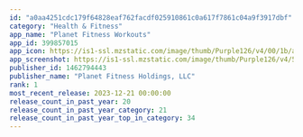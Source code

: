 ```yaml
---
id: "a0aa4251cdc179f64828eaf762facdf025910861c0a617f7861c04a9f3917dbf"
category: "Health & Fitness"
app_name: "Planet Fitness Workouts"
app_id: 399857015
app_icon: https://is1-ssl.mzstatic.com/image/thumb/Purple126/v4/00/1b/ad/001bad46-3802-0930-d023-fb8e4970b4f5/AppIcon-1x_U007emarketing-0-2-0-85-220.png/1024x1024bb.png
app_screenshot: https://is1-ssl.mzstatic.com/image/thumb/Purple126/v4/58/15/dd/5815ddbb-3db1-3ac6-f87c-9d058db47075/38cf0f7a-498d-47ab-98cf-cf6be1baec4a_2_Workouts_Screen_65.jpg/1242x2688bb.png
publisher_id: 1462794443
publisher_name: "Planet Fitness Holdings, LLC"
rank: 1
most_recent_release: 2023-12-21 00:00:00
release_count_in_past_year: 20
release_count_in_past_year_category: 21
release_count_in_past_year_top_in_category: 34
---
```

